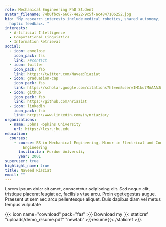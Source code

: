 ```yaml
---
role: Mechanical Engineering PhD Student
avatar_filename: 74b0fbc9-6667-4e22-9c5f-ac4847106252.jpg
bio: "My research interests include medical robotics, shared autonomy, and
  haptic feedback. "
interests:
  - Artificial Intelligence
  - Computational Linguistics
  - Information Retrieval
social:
  - icon: envelope
    icon_pack: fas
    link: /#contact
  - icon: twitter
    icon_pack: fab
    link: https://twitter.com/NaveedRiaziat
  - icon: graduation-cap
    icon_pack: fas
    link: https://scholar.google.com/citations?hl=en&user=IM1ku7MAAAAJ&view_op=list_works&gmla=AJsN-F40iMLFTp9RXi7JbVIKy-J3Qra0hGMpobWve1inak6jYuxbEAC1DIg3hEX_WYFfXuY0wVNmyz6S9uLtoswZx1NY37Y7_g
  - icon: github
    icon_pack: fab
    link: https://github.com/nriaziat
  - icon: linkedin
    icon_pack: fab
    link: https://www.linkedin.com/in/nriaziat/
organizations:
  - name: Johns Hopkins University
    url: https://lcsr.jhu.edu
education:
  courses:
    - course: BS in Mechanical Engineering, Minor in Electrical and Computer
        Engineering
      institution: Purdue University
      year: 2001
superuser: true
highlight_name: true
title: Naveed Riaziat
email: ""
---
```

Lorem ipsum dolor sit amet, consectetur adipiscing elit. Sed neque elit, tristique placerat feugiat ac, facilisis vitae arcu. Proin eget egestas augue. Praesent ut sem nec arcu pellentesque aliquet. Duis dapibus diam vel metus tempus vulputate.

{{< icon name="download" pack="fas" >}} Download my {{< staticref "uploads/demo_resume.pdf" "newtab" >}}resumé{{< /staticref >}}.